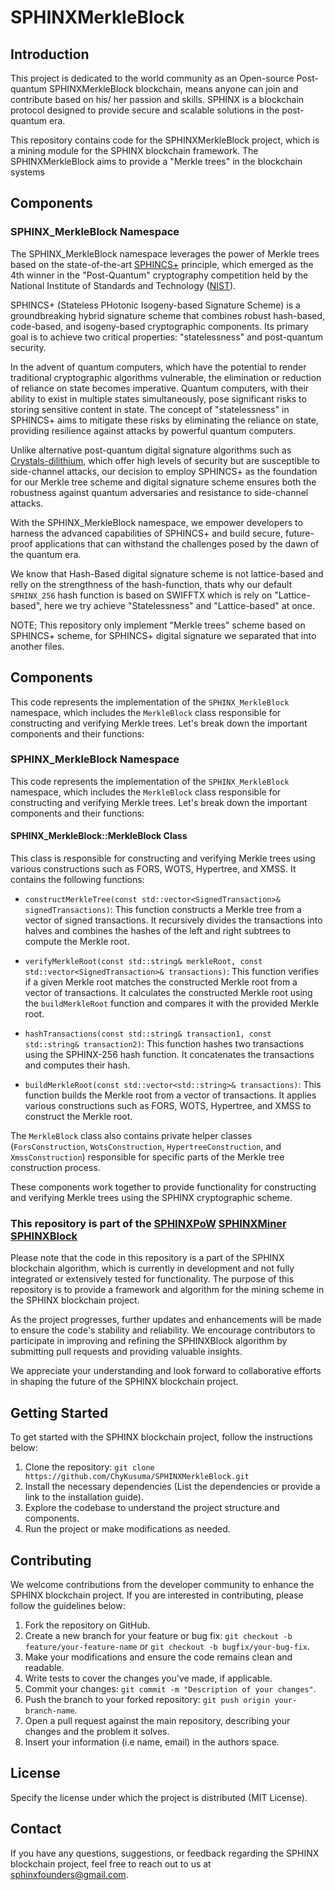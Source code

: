 # SPHINXMerkleBlock


## Introduction

This project is dedicated to the world community as an Open-source Post-quantum SPHINXMerkleBlock blockchain, means anyone can join and contribute based on his/ her passion and skills. SPHINX is a blockchain protocol designed to provide secure and scalable solutions in the post-quantum era.

This repository contains code for the SPHINXMerkleBlock project, which is a mining module for the SPHINX blockchain framework. The SPHINXMerkleBlock aims to provide a "Merkle trees" in the blockchain systems


## Components

### SPHINX_MerkleBlock Namespace

The SPHINX_MerkleBlock namespace leverages the power of Merkle trees based on the state-of-the-art [SPHINCS+](https://sphincs.org/) principle, which emerged as the 4th winner in the "Post-Quantum" cryptography competition held by the National Institute of Standards and Technology ([NIST](https://www.nist.gov/publications/breaking-category-five-sphincs-sha-256)).

SPHINCS+ (Stateless PHotonic Isogeny-based Signature Scheme) is a groundbreaking hybrid signature scheme that combines robust hash-based, code-based, and isogeny-based cryptographic components. Its primary goal is to achieve two critical properties: "statelessness" and post-quantum security.

In the advent of quantum computers, which have the potential to render traditional cryptographic algorithms vulnerable, the elimination or reduction of reliance on state becomes imperative. Quantum computers, with their ability to exist in multiple states simultaneously, pose significant risks to storing sensitive content in state. The concept of "statelessness" in SPHINCS+ aims to mitigate these risks by eliminating the reliance on state, providing resilience against attacks by powerful quantum computers.

Unlike alternative post-quantum digital signature algorithms such as [Crystals-dilithium](https://pq-crystals.org/dilithium/), which offer high levels of security but are susceptible to side-channel attacks, our decision to employ SPHINCS+ as the foundation for our Merkle tree scheme and digital signature scheme ensures both the robustness against quantum adversaries and resistance to side-channel attacks.

With the SPHINX_MerkleBlock namespace, we empower developers to harness the advanced capabilities of SPHINCS+ and build secure, future-proof applications that can withstand the challenges posed by the dawn of the quantum era.

We know that Hash-Based digital signature scheme is not lattice-based and relly on the strengthness of the hash-function, thats why our default `SPHINX_256` hash function is based on SWIFFTX which is rely on "Lattice-based", here we try achieve "Statelessness" and "Lattice-based" at once.


NOTE; This repository only implement "Merkle trees" scheme based on SPHINCS+ scheme, for SPHINCS+ digital signature we separated that into another files.


## Components

This code represents the implementation of the `SPHINX_MerkleBlock` namespace, which includes the `MerkleBlock` class responsible for constructing and verifying Merkle trees. Let's break down the important components and their functions:

### SPHINX_MerkleBlock Namespace

This code represents the implementation of the `SPHINX_MerkleBlock` namespace, which includes the `MerkleBlock` class responsible for constructing and verifying Merkle trees. Let's break down the important components and their functions:

#### SPHINX_MerkleBlock::MerkleBlock Class

This class is responsible for constructing and verifying Merkle trees using various constructions such as FORS, WOTS, Hypertree, and XMSS. It contains the following functions:

- `constructMerkleTree(const std::vector<SignedTransaction>& signedTransactions)`: This function constructs a Merkle tree from a vector of signed transactions. It recursively divides the transactions into halves and combines the hashes of the left and right subtrees to compute the Merkle root.

- `verifyMerkleRoot(const std::string& merkleRoot, const std::vector<SignedTransaction>& transactions)`: This function verifies if a given Merkle root matches the constructed Merkle root from a vector of transactions. It calculates the constructed Merkle root using the `buildMerkleRoot` function and compares it with the provided Merkle root.

- `hashTransactions(const std::string& transaction1, const std::string& transaction2)`: This function hashes two transactions using the SPHINX-256 hash function. It concatenates the transactions and computes their hash.

- `buildMerkleRoot(const std::vector<std::string>& transactions)`: This function builds the Merkle root from a vector of transactions. It applies various constructions such as FORS, WOTS, Hypertree, and XMSS to construct the Merkle root.

The `MerkleBlock` class also contains private helper classes (`ForsConstruction`, `WotsConstruction`, `HypertreeConstruction`, and `XmssConstruction`) responsible for specific parts of the Merkle tree construction process.

These components work together to provide functionality for constructing and verifying Merkle trees using the SPHINX cryptographic scheme.


### This repository is part of the  [SPHINXPoW](https://github.com/SPHINX-HUB-ORG/SPHINXPoW) [SPHINXMiner](https://github.com/SPHINX-HUB-ORG/SPHINXBLOCK) [SPHINXBlock](https://github.com/SPHINX-HUB-ORG/SPHINXCHAIN) 

Please note that the code in this repository is a part of the SPHINX blockchain algorithm, which is currently in development and not fully integrated or extensively tested for functionality. The purpose of this repository is to provide a framework and algorithm for the mining scheme in the SPHINX blockchain project.

As the project progresses, further updates and enhancements will be made to ensure the code's stability and reliability. We encourage contributors to participate in improving and refining the SPHINXBlock algorithm by submitting pull requests and providing valuable insights.

We appreciate your understanding and look forward to collaborative efforts in shaping the future of the SPHINX blockchain project.

## Getting Started
To get started with the SPHINX blockchain project, follow the instructions below:

1. Clone the repository: `git clone https://github.com/ChyKusuma/SPHINXMerkleBlock.git`
2. Install the necessary dependencies (List the dependencies or provide a link to the installation guide).
3. Explore the codebase to understand the project structure and components.
4. Run the project or make modifications as needed.


## Contributing
We welcome contributions from the developer community to enhance the SPHINX blockchain project. If you are interested in contributing, please follow the guidelines below:

1. Fork the repository on GitHub.
2. Create a new branch for your feature or bug fix: `git checkout -b feature/your-feature-name` or `git checkout -b bugfix/your-bug-fix`.
3. Make your modifications and ensure the code remains clean and readable.
4. Write tests to cover the changes you've made, if applicable.
5. Commit your changes: `git commit -m "Description of your changes"`.
6. Push the branch to your forked repository: `git push origin your-branch-name`.
7. Open a pull request against the main repository, describing your changes and the problem it solves.
8. Insert your information (i.e name, email) in the authors space.

## License
Specify the license under which the project is distributed (MIT License).

## Contact
If you have any questions, suggestions, or feedback regarding the SPHINX blockchain project, feel free to reach out to us at [sphinxfounders@gmail.com](mailto:sphinxfounders@gmail.com).
